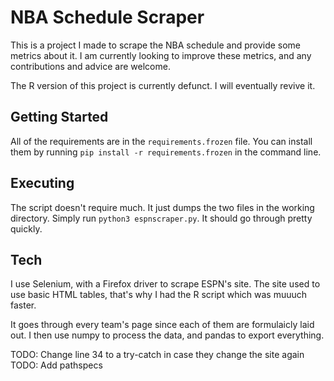 # NBA Schedule Scraper
This is a project I made to scrape the NBA schedule and provide some metrics about it. I am currently looking to improve these metrics, and any contributions and advice are welcome.

The R version of this project is currently defunct. I will eventually revive it.

## Getting Started
All of the requirements are in the `requirements.frozen` file. You can install them by running `pip install -r requirements.frozen` in the command line.

## Executing
The script doesn't require much. It just dumps the two files in the working directory. Simply run `python3 espnscraper.py`. It should go through pretty quickly.

## Tech
I use Selenium, with a Firefox driver to scrape ESPN's site. The site used to use basic HTML tables, that's why I had the R script which was muuuch faster.

It goes through every team's page since each of them are formulaicly laid out. I then use numpy to process the data, and pandas to export everything.

TODO: Change line 34 to a try-catch in case they change the site again
TODO: Add pathspecs

